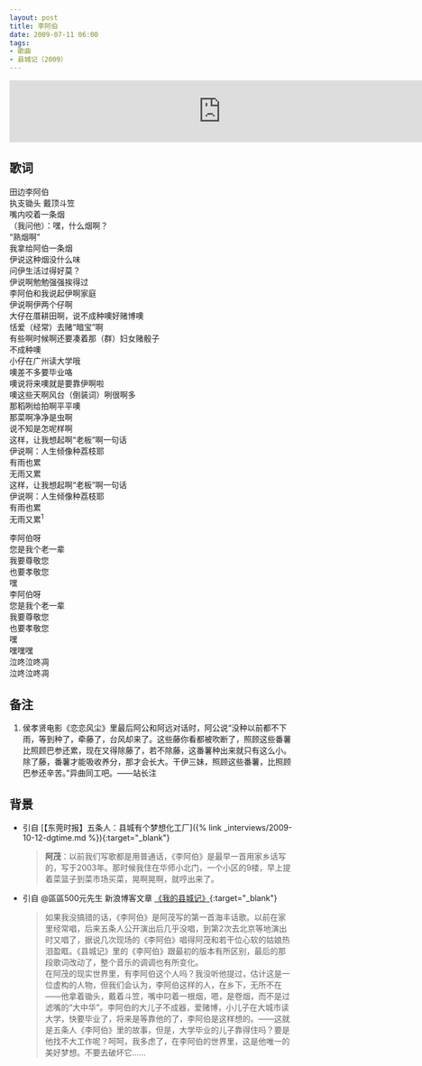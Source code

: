 ```yaml
---
layout: post
title: 李阿伯
date: 2009-07-11 06:00
tags: 
- 歌曲
- 县城记（2009）
---
```


<iframe frameborder="no" border="0" marginwidth="0" marginheight="0" width="750" height="110" loading="lazy" sandbox="allow-popups allow-scripts allow-same-origin" src="https://www.xiami.com/webapp/embed-player?autoPlay=1&id=1769016978"></iframe>

## 歌词

田边李阿伯  
执支锄头 戴顶斗笠  
嘴内咬着一条烟  
（我问他）：嘿，什么烟啊？  
“熟烟啊”  
我拿给阿伯一条烟  
伊说这种烟没什么味  
问伊生活过得好莫？  
伊说啊勉勉强强挨得过  
李阿伯和我说起伊啊家庭  
伊说啊伊两个仔啊  
大仔在厝耕田啊，说不成种噢好赌博噢  
恬爱（经常）去赌“暗宝”啊  
有些啊时候啊还要凑着那（群）妇女赌骰子  
不成种噢  
小仔在广州读大学哦  
噢差不多要毕业咯  
噢说将来噢就是要靠伊啊啦  
噢这些天啊风台（倒装词）咧很啊多  
那稻咧给拍啊平平噢  
那菜啊净净是虫啊  
说不知是怎呢样啊  
这样，让我想起啊“老板”啊一句话  
伊说啊：人生倾像种荔枝耶  
有雨也累  
无雨又累  
这样，让我想起啊“老板”啊一句话  
伊说啊：人生倾像种荔枝耶  
有雨也累  
无雨又累<sup>1</sup>

李阿伯呀  
您是我个老一辈  
我要尊敬您  
也要孝敬您  
嘿  
李阿伯呀  
您是我个老一辈  
我要尊敬您  
也要孝敬您  
嘿  
嘿嘿嘿  
泣咚泣咚凋  
泣咚泣咚凋

## 备注
1. 侯孝贤电影《恋恋风尘》里最后阿公和阿远对话时，阿公说“没种以前都不下雨，等到种了，牵藤了，台风却来了。这些藤你看都被吹断了，照顾这些番薯比照顾巴参还累，现在又得除藤了，若不除藤，这番薯种出来就只有这么小。除了藤，番薯才能吸收养分，那才会长大。干伊三妹，照顾这些番薯，比照顾巴参还辛苦。”异曲同工吧。——站长注

## 背景
* 引自 [【东莞时报】五条人：县城有个梦想化工厂]({% link _interviews/2009-10-12-dgtime.md %}){:target="_blank"}
  > **阿茂**：以前我们写歌都是用普通话，《李阿伯》是最早一首用家乡话写的，写于2003年。那时候我住在华师小北门，一个小区的9楼，早上提着菜篮子到菜市场买菜，晃啊晃啊，就哼出来了。

* 引自 @區區500元先生 新浪博客文章 [《我的县城记》](http://blog.sina.com.cn/s/blog_4b980b3b0100f9r1.html){:target="_blank"}
  
  > 如果我没搞错的话，《李阿伯》是阿茂写的第一首海丰话歌。以前在家里经常唱，后来五条人公开演出后几乎没唱，到第2次去北京等地演出时又唱了，据说几次现场的《李阿伯》唱得阿茂和若干位心软的姑娘热泪盈眶。《县城记》里的《李阿伯》跟最初的版本有所区别，最后的那段歌词改动了，整个音乐的调调也有所变化。  
  > 在阿茂的现实世界里，有李阿伯这个人吗？我没听他提过，估计这是一位虚构的人物，但我们会认为，李阿伯这样的人，在乡下，无所不在——他拿着锄头，戴着斗笠，嘴中叼着一根烟，嗯，是卷烟，而不是过滤嘴的“大中华”。李阿伯的大儿子不成器，爱赌博，小儿子在大城市读大学，快要毕业了，将来是等靠他的了，李阿伯是这样想的。——这就是五条人《李阿伯》里的故事，但是，大学毕业的儿子靠得住吗？要是他找不大工作呢？呵呵，我多虑了，在李阿伯的世界里，这是他唯一的美好梦想。不要去破坏它……
